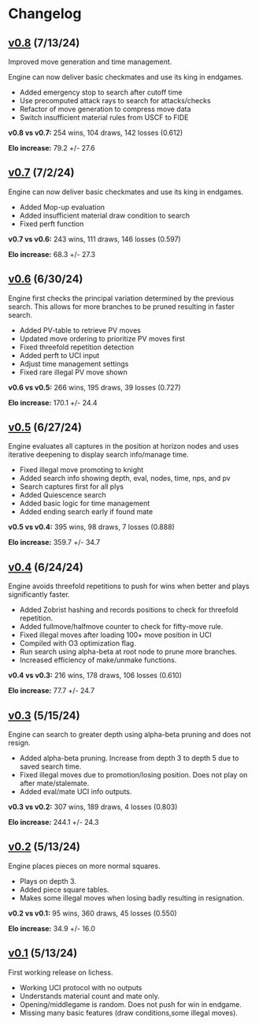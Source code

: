 # Changelog


## [v0.8](https://github.com/joey-bednar/annie/tree/v0.8) (7/13/24)

Improved move generation and time management.

Engine can now deliver basic checkmates and use its king in endgames.

- Added emergency stop to search after cutoff time
- Use precomputed attack rays to search for attacks/checks
- Refactor of move generation to compress move data
- Switch insufficient material rules from USCF to FIDE

**v0.8 vs v0.7:** 254 wins, 104 draws, 142 losses (0.612)

**Elo increase:** 79.2 +/- 27.6

## [v0.7](https://github.com/joey-bednar/annie/tree/v0.7) (7/2/24)

Engine can now deliver basic checkmates and use its king in endgames.

- Added Mop-up evaluation
- Added insufficient material draw condition to search
- Fixed perft function

**v0.7 vs v0.6:** 243 wins, 111 draws, 146 losses (0.597)

**Elo increase:** 68.3 +/- 27.3

## [v0.6](https://github.com/joey-bednar/annie/tree/v0.6) (6/30/24)

Engine first checks the principal variation determined by the previous
search. This allows for more branches to be pruned resulting in faster
search.

- Added PV-table to retrieve PV moves
- Updated move ordering to prioritize PV moves first
- Fixed threefold repetition detection
- Added perft to UCI input
- Adjust time management settings
- Fixed rare illegal PV move shown

**v0.6 vs v0.5:** 266 wins, 195 draws, 39 losses (0.727)

**Elo increase:** 170.1 +/- 24.4

## [v0.5](https://github.com/joey-bednar/annie/tree/v0.5) (6/27/24)

Engine evaluates all captures in the position at horizon nodes and uses
iterative deepening to display search info/manage time.

- Fixed illegal move promoting to knight
- Added search info showing depth, eval, nodes, time, nps, and pv
- Search captures first for all plys
- Added Quiescence search
- Added basic logic for time management
- Added ending search early if found mate

**v0.5 vs v0.4:** 395 wins, 98 draws, 7 losses (0.888)

**Elo increase:** 359.7 +/- 34.7

## [v0.4](https://github.com/joey-bednar/annie/tree/v0.4) (6/24/24)

Engine avoids threefold repetitions to push for wins when better and plays
significantly faster.

- Added Zobrist hashing and records positions to check for threefold repetition.
- Added fullmove/halfmove counter to check for fifty-move rule.
- Fixed illegal moves after loading 100+ move position in UCI
- Compiled with O3 optimization flag.
- Run search using alpha-beta at root node to prune more branches.
- Increased efficiency of make/unmake functions.

**v0.4 vs v0.3:** 216 wins, 178 draws, 106 losses (0.610)

**Elo increase:** 77.7 +/- 24.7

## [v0.3](https://github.com/joey-bednar/annie/tree/v0.3) (5/15/24)

Engine can search to greater depth using alpha-beta pruning and does not resign.

- Added alpha-beta pruning. Increase from depth 3 to depth 5 due to saved search time.
- Fixed illegal moves due to promotion/losing position. Does not play on after mate/stalemate.
- Added eval/mate UCI info outputs.

**v0.3 vs v0.2:** 307 wins, 189 draws, 4 losses (0.803)

**Elo increase:** 244.1 +/- 24.3

## [v0.2](https://github.com/joey-bednar/annie/tree/v0.2) (5/13/24)

Engine places pieces on more normal squares.

- Plays on depth 3.
- Added piece square tables.
- Makes some illegal moves when losing badly resulting in resignation.

**v0.2 vs v0.1:** 95 wins, 360 draws, 45 losses (0.550)

**Elo increase:** 34.9 +/- 16.0

## [v0.1](https://github.com/joey-bednar/annie/tree/v0.1) (5/13/24)

First working release on lichess. 

- Working UCI protocol with no outputs
- Understands material count and mate only.
- Opening/middlegame is random. Does not push for win in endgame.
- Missing many basic features (draw conditions,some illegal moves).

